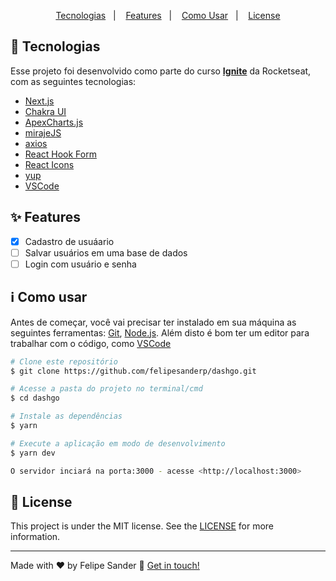 

<p align="center">
  <a href="#rocket-tecnologias">Tecnologias</a>&nbsp;&nbsp;&nbsp;|&nbsp;&nbsp;&nbsp;
  <a href="#sparkles-features">Features</a>&nbsp;&nbsp;&nbsp;|&nbsp;&nbsp;&nbsp;
  <a href="#information_source-como-usar">Como Usar</a>&nbsp;&nbsp;&nbsp;|&nbsp;&nbsp;&nbsp;
  <a href="#memo-license">License</a>
</p>

## :rocket: Tecnologias

Esse projeto foi desenvolvido como parte do curso [**Ignite**](https://www.rocketseat.com.br/ignite) da Rocketseat, com as seguintes tecnologias:

- [Next.js](https://nextjs.org/)
- [Chakra UI](https://chakra-ui.com/)
- [ApexCharts.js](https://apexcharts.com/)
- [mirajeJS](https://miragejs.com/)
- [axios](https://github.com/axios/axios)
- [React Hook Form](https://react-hook-form.com/)
- [React Icons](https://react-icons.github.io/react-icons/)
- [yup](https://github.com/jquense/yup)
- [VSCode](https://code.visualstudio.com/)

## :sparkles: Features
- [x] Cadastro de usuáario
- [ ] Salvar usuários em uma base de dados
- [ ] Login com usuário e senha

## :information_source: Como usar

Antes de começar, você vai precisar ter instalado em sua máquina as seguintes ferramentas: [Git](https://git-scm.com), [Node.js](https://nodejs.org/en/). 
Além disto é bom ter um editor para trabalhar com o código, como [VSCode](https://code.visualstudio.com/)

```bash
# Clone este repositório
$ git clone https://github.com/felipesanderp/dashgo.git

# Acesse a pasta do projeto no terminal/cmd
$ cd dashgo

# Instale as dependências
$ yarn

# Execute a aplicação em modo de desenvolvimento
$ yarn dev

O servidor inciará na porta:3000 - acesse <http://localhost:3000> 
```

## :memo: License
This project is under the MIT license. See the [LICENSE](https://github.com/felipesanderp/todo/blob/main/LICENSE) for more information.

---

Made with ♥ by Felipe Sander :wave: [Get in touch!](https://www.linkedin.com/in/felipesander)
